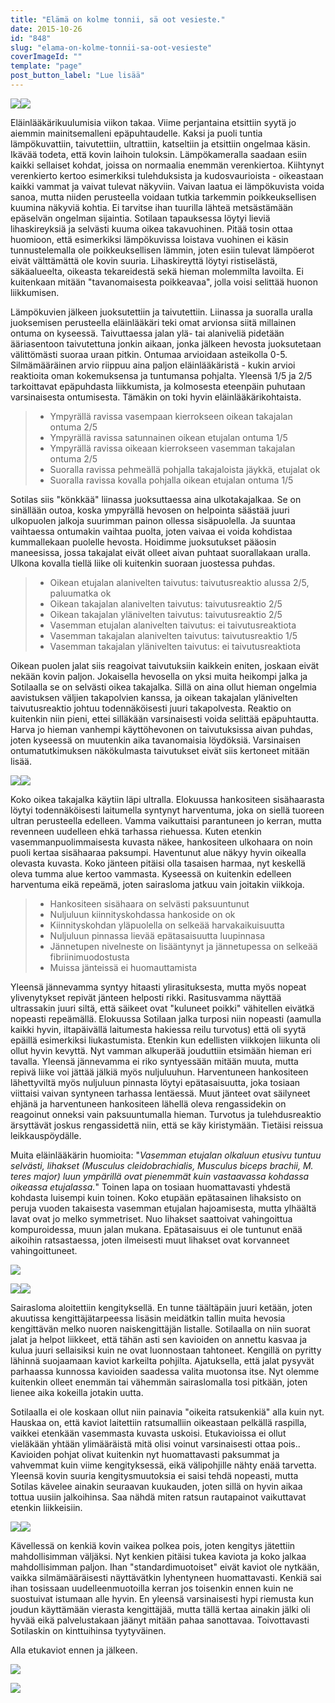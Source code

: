 ```yaml
---
title: "Elämä on kolme tonnii, sä oot vesieste."
date: 2015-10-26
id: "848"
slug: "elama-on-kolme-tonnii-sa-oot-vesieste"
coverImageId: ""
template: "page"
post_button_label: "Lue lisää"
---
```


[![](/images/l%25C3%25A4mp%25C3%25B6kuva4.png)](http://4.bp.blogspot.com/-DbK4yeYsP2A/Vi3riX02DLI/AAAAAAAAKVE/YVcUmCCAv6M/s1600/l%25C3%25A4mp%25C3%25B6kuva4.png)[![](/images/l%25C3%25A4mp%25C3%25B6kuva1.png)](http://4.bp.blogspot.com/-XHIMMyDWtjE/Vi3riZh9qEI/AAAAAAAAKVA/CbTrwg1oP78/s1600/l%25C3%25A4mp%25C3%25B6kuva1.png)

Eläinlääkärikuulumisia viikon takaa. Viime perjantaina etsittiin syytä jo aiemmin mainitsemalleni epäpuhtaudelle. Kaksi ja puoli tuntia lämpökuvattiin, taivutettiin, ultrattiin, katseltiin ja etsittiin ongelmaa käsin. Ikävää todeta, että kovin laihoin tuloksin. Lämpökameralla saadaan esiin kaikki sellaiset kohdat, joissa on normaalia enemmän verenkiertoa. Kiihtynyt verenkierto kertoo esimerkiksi tulehduksista ja kudosvaurioista - oikeastaan kaikki vammat ja vaivat tulevat näkyviin. Vaivan laatua ei lämpökuvista voida sanoa, mutta niiden perusteella voidaan tutkia tarkemmin poikkeuksellisen kuumina näkyviä kohtia. Ei tarvitse ihan tuurilla lähteä metsästämään epäselvän ongelman sijaintia. Sotilaan tapauksessa löytyi lieviä lihaskireyksiä ja selvästi kuuma oikea takavuohinen. Pitää tosin ottaa huomioon, että esimerkiksi lämpökuvissa loistava vuohinen ei käsin tunnustelemalla ole poikkeuksellisen lämmin, joten esiin tulevat lämpöerot eivät välttämättä ole kovin suuria. Lihaskireyttä löytyi ristiselästä, säkäalueelta, oikeasta tekareidestä sekä hieman molemmilta lavoilta. Ei kuitenkaan mitään "tavanomaisesta poikkeavaa", jolla voisi selittää huonon liikkumisen.

Lämpökuvien jälkeen juoksutettiin ja taivutettiin. Liinassa ja suoralla uralla juoksemisen perusteella eläinlääkäri teki omat arvionsa siitä millainen ontuma on kyseessä. Taivuttaessa jalan ylä- tai alaniveliä pidetään ääriasentoon taivutettuna jonkin aikaan, jonka jälkeen hevosta juoksutetaan välittömästi suoraa uraan pitkin. Ontumaa arvioidaan asteikolla 0-5. Silmämääräinen arvio riippuu aina paljon eläinlääkäristä - kukin arvioi reaktioita oman kokemuksensa ja tuntumansa pohjalta. Yleensä 1/5 ja 2/5 tarkoittavat epäpuhdasta liikkumista, ja kolmosesta eteenpäin puhutaan varsinaisesta ontumisesta. Tämäkin on toki hyvin eläinlääkärikohtaista.

> - Ympyrällä ravissa vasempaan kierrokseen oikean takajalan ontuma 2/5
> - Ympyrällä ravissa satunnainen oikean etujalan ontuma 1/5
> - Ympyrällä ravissa oikeaan kierrokseen vasemman takajalan ontuma 2/5
> - Suoralla ravissa pehmeällä pohjalla takajaloista jäykkä, etujalat ok
> - Suoralla ravissa kovalla pohjalla oikean etujalan ontuma 1/5

Sotilas siis "könkkää" liinassa juoksuttaessa aina ulkotakajalkaa. Se on sinällään outoa, koska ympyrällä hevosen on helpointa säästää juuri ulkopuolen jalkoja suurimman painon ollessa sisäpuolella. Ja suuntaa vaihtaessa ontumakin vaihtaa puolta, joten vaivaa ei voida kohdistaa kummallekaan puolelle hevosta. Hoidimme juoksutukset pääosin maneesissa, jossa takajalat eivät olleet aivan puhtaat suorallakaan uralla. Ulkona kovalla tiellä liike oli kuitenkin suoraan juostessa puhdas.

> - Oikean etujalan alanivelten taivutus: taivutusreaktio alussa 2/5, paluumatka ok
> - Oikean takajalan alanivelten taivutus: taivutusreaktio 2/5
> - Oikean takajalan ylänivelten taivutus: taivutusreaktio 2/5
> - Vasemman etujalan alanivelten taivutus: ei taivutusreaktiota
> - Vasemman takajalan alanivelten taivutus: taivutusreaktio 1/5
> - Vasemman takajalan ylänivelten taivutus: ei taivutusreaktiota

Oikean puolen jalat siis reagoivat taivutuksiin kaikkein eniten, joskaan eivät nekään kovin paljon. Jokaisella hevosella on yksi muita heikompi jalka ja Sotilaalla se on selvästi oikea takajalka. Sillä on aina ollut hieman ongelmia aavistuksen väljien takapolvien kanssa, ja oikean takajalan ylänivelten taivutusreaktio johtuu todennäköisesti juuri takapolvesta. Reaktio on kuitenkin niin pieni, ettei silläkään varsinaisesti voida selittää epäpuhtautta. Harva jo hieman vanhempi käyttöhevonen on taivutuksissa aivan puhdas, joten kyseessä on muutenkin aika tavanomaisia löydöksiä. Varsinaisen ontumatutkimuksen näkökulmasta taivutukset eivät siis kertoneet mitään lisää.

[![](/images/ulta1.png)](http://1.bp.blogspot.com/-pHrbzCzDWLE/Vi1Dv3RbVJI/AAAAAAAAKTc/7Q7zoAdTGQo/s1600/ulta1.png)[![](/images/ultra2.png)](http://1.bp.blogspot.com/-rhYxF36i3Yw/Vi1DwFhzLSI/AAAAAAAAKTg/qhTtU-IraV8/s1600/ultra2.png)

Koko oikea takajalka käytiin läpi ultralla. Elokuussa hankositeen sisähaarasta löytyi todennäköisesti laitumella syntynyt harventuma, joka on siellä tuoreen ultran perusteella edelleen. Vamma vaikuttaisi parantuneen jo kerran, mutta revenneen uudelleen ehkä tarhassa riehuessa. Kuten etenkin vasemmanpuolimmaisesta kuvasta näkee, hankositeen ulkohaara on noin puoli kertaa sisähaaraa paksumpi. Haventunut alue näkyy hyvin oikealla olevasta kuvasta. Koko jänteen pitäisi olla tasaisen harmaa, nyt keskellä oleva tumma alue kertoo vammasta. Kyseessä on kuitenkin edelleen harventuma eikä repeämä, joten sairasloma jatkuu vain joitakin viikkoja.

> - Hankositeen sisähaara on selvästi paksuuntunut
> - Nuljuluun kiinnityskohdassa hankoside on ok
> - Kiinnityskohdan yläpuolella on selkeää harvakaikuisuutta
> - Nuljuluun pinnassa lievää epätasaisuutta luupinnasa
> - Jännetupen nivelneste on lisääntynyt ja jännetupessa on selkeää fibriinimuodostusta
> - Muissa jänteissä ei huomauttamista

Yleensä jännevamma syntyy hitaasti ylirasituksesta, mutta myös nopeat ylivenytykset repivät jänteen helposti rikki. Rasitusvamma näyttää ultrassakin juuri siltä, että säikeet ovat "kuluneet poikki" vähitellen eivätkä nopeasti repeämällä. Elokuussa Sotilaan jalka turposi niin nopeasti (aamulla kaikki hyvin, iltapäivällä laitumesta hakiessa reilu turvotus) että oli syytä epäillä esimerkiksi liukastumista. Etenkin kun edellisten viikkojen liikunta oli ollut hyvin kevyttä. Nyt vamman alkuperää jouduttiin etsimään hieman eri tavalla. Yleensä jännevamma ei riko syntyessään mitään muuta, mutta repivä liike voi jättää jälkiä myös nuljuluuhun. Harventuneen hankositeen lähettyviltä myös nuljuluun pinnasta löytyi epätasaisuutta, joka tosiaan viittaisi vaivan syntyneen tarhassa lentäessä. Muut jänteet ovat säilyneet ehjänä ja harventuneen hankositeen lähellä oleva rengassidekin on reagoinut onneksi vain paksuuntumalla hieman. Turvotus ja tulehdusreaktio ärsyttävät joskus rengassidettä niin, että se käy kiristymään. Tietäisi reissua leikkauspöydälle.

Muita eläinlääkärin huomioita: "_Vasemman etujalan olkaluun etusivu tuntuu selvästi, lihakset (Musculus cleidobrachialis, Musculus biceps brachii, M. teres major) luun ympärillä ovat pienemmät kuin vastaavassa kohdassa oikeassa etujalassa._" Toinen lapa on tosiaan huomattavasti yhdestä kohdasta luisempi kuin toinen. Koko etupään epätasainen lihaksisto on peruja vuoden takaisesta vasemman etujalan hajoamisesta, mutta ylhäältä lavat ovat jo melko symmetriset. Nuo lihakset saattoivat vahingoittua kompuroidessa, muun jalan mukana. Epätasaisuus ei ole tuntunut enää aikoihin ratsastaessa, joten ilmeisesti muut lihakset ovat korvanneet vahingoittuneet.

[![](/images/IMG_2171_.png)](http://4.bp.blogspot.com/-bIK-e4uKL7k/Vi6JtZM-qvI/AAAAAAAAKV8/Vgm6guXP0bA/s1600/IMG_2171_.png)

[![](/images/IMG_2134_.png)](http://3.bp.blogspot.com/-wscs4TKfIFI/Vi6JsQwa2SI/AAAAAAAAKVc/w8zdDLwQazc/s1600/IMG_2134_.png)[![](/images/IMG_2138_.png)](http://4.bp.blogspot.com/-9C30oxPKU1M/Vi6JsdSDIZI/AAAAAAAAKVg/q6Yh3NS9tUQ/s1600/IMG_2138_.png)

Sairasloma aloitettiin kengityksellä. En tunne täältäpäin juuri ketään, joten akuutissa kengittäjätarpeessa lisäsin meidätkin tallin muita hevosia kengittävän melko nuoren naiskengittäjän listalle. Sotilaalla on niin suorat jalat ja helpot liikkeet, että tähän asti sen kavioiden on annettu kasvaa ja kulua juuri sellaisiksi kuin ne ovat luonnostaan tahtoneet. Kengillä on pyritty lähinnä suojaamaan kaviot karkeilta pohjilta. Ajatuksella, että jalat pysyvät parhaassa kunnossa kavioiden saadessa valita muotonsa itse. Nyt olemme kuitenkin olleet enemmän tai vähemmän sairaslomalla tosi pitkään, joten lienee aika kokeilla jotakin uutta.

Sotilaalla ei ole koskaan ollut niin painavia "oikeita ratsukenkiä" alla kuin nyt. Hauskaa on, että kaviot laitettiin ratsumalliin oikeastaan pelkällä raspilla, vaikkei etenkään vasemmasta kuvasta uskoisi. Etukavioissa ei ollut vieläkään yhtään ylimääräistä mitä olisi voinut varsinaisesti ottaa pois.. Kavioiden pohjat olivat kuitenkin nyt huomattavasti paksummat ja vahvemmat kuin viime kengityksessä, eikä välipohjille nähty enää tarvetta. Yleensä kovin suuria kengitysmuutoksia ei saisi tehdä nopeasti, mutta Sotilas kävelee ainakin seuraavan kuukauden, joten sillä on hyvin aikaa tottua uusiin jalkoihinsa. Saa nähdä miten ratsun rautapainot vaikuttavat etenkin liikkeisiin.

[![](/images/IMG_2147_.png)](http://3.bp.blogspot.com/-6eOSz8yEx6M/Vi6JsdK1awI/AAAAAAAAKWE/MjVK1ouUYso/s1600/IMG_2147_.png)[![](/images/IMG_2154_.png)](http://3.bp.blogspot.com/-7l6nj64YmgA/Vi6JtFAdO1I/AAAAAAAAKV0/zmBdgGsueAk/s1600/IMG_2154_.png)

Kävellessä on kenkiä kovin vaikea polkea pois, joten kengitys jätettiin mahdollisimman väljäksi. Nyt kenkien pitäisi tukea kaviota ja koko jalkaa mahdollisimman paljon. Ihan "standardimuotoiset" eivät kaviot ole nytkään, vaikka silmämääräisesti näyttävätkin lyhentyneen huomattavasti. Kenkiä sai ihan tosissaan uudelleenmuotoilla kerran jos toisenkin ennen kuin ne suostuivat istumaan alle hyvin. En yleensä varsinaisesti hypi riemusta kun joudun käyttämään vierasta kengittäjää, mutta tällä kertaa ainakin jälki oli hyvää eikä palvelustakaan jäänyt mitään pahaa sanottavaa. Toivottavasti Sotilaskin on kinttuihinsa tyytyväinen.

Alla etukaviot ennen ja jälkeen.

[![](/images/IMG_1945_.png)](http://4.bp.blogspot.com/-T8bfRd_2PIk/Vi6JvMLZdiI/AAAAAAAAKWM/R8AvEVoxOW8/s1600/IMG_1945_.png)

[![](/images/IMG_2164_.png)](http://1.bp.blogspot.com/-XsBlu3aL-iQ/Vi6JtDr4DcI/AAAAAAAAKV4/FibiFKBErnk/s1600/IMG_2164_.png)
